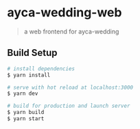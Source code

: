 # ayca-wedding-web

> a web frontend for ayca-wedding

## Build Setup

```bash
# install dependencies
$ yarn install

# serve with hot reload at localhost:3000
$ yarn dev

# build for production and launch server
$ yarn build
$ yarn start
```
